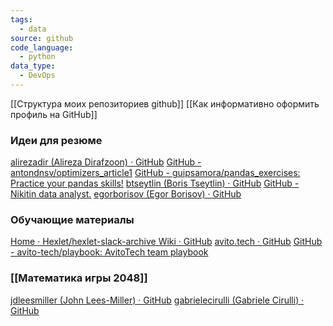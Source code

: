 ```yaml
---
tags:
  - data
source: github
code_language:
  - python
data_type:
  - DevOps
---
```

[[Структура моих репозиториев github]]
[[Как информативно оформить профиль на GitHub]]

### Идеи для резюме

[alirezadir (Alireza Dirafzoon) · GitHub](https://github.com/alirezadir)
[GitHub - antondnsv/optimizers\_article1](https://github.com/antondnsv/optimizers_article1)
[GitHub - guipsamora/pandas\_exercises: Practice your pandas skills!](https://github.com/guipsamora/pandas_exercises/)
[btseytlin (Boris Tseytlin) · GitHub](https://github.com/btseytlin)
[GitHub - Nikitin data analyst.](https://github.com/nktnlx/data_analysis_portfolio)
[egorborisov (Egor Borisov) · GitHub](https://github.com/egorborisov)

### Обучающие материалы

[Home · Hexlet/hexlet-slack-archive Wiki · GitHub](https://github.com/Hexlet/hexlet-slack-archive/wiki)
[avito.tech · GitHub](https://github.com/avito-tech)
[GitHub - avito-tech/playbook: AvitoTech team playbook](https://github.com/avito-tech/playbook)

### [[Математика игры 2048]]

[jdleesmiller (John Lees-Miller) · GitHub](https://github.com/jdleesmiller)
[gabrielecirulli (Gabriele Cirulli) · GitHub](https://github.com/gabrielecirulli)


